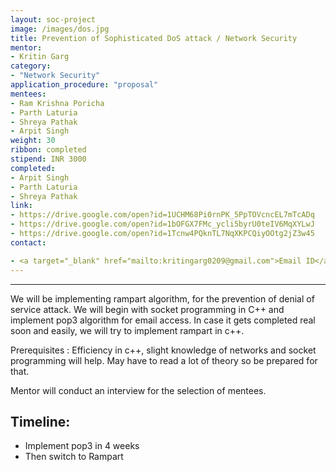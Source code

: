 ```yaml
---
layout: soc-project
image: /images/dos.jpg
title: Prevention of Sophisticated DoS attack / Network Security
mentor:
- Kritin Garg
category: 
- "Network Security"
application_procedure: "proposal"
mentees:
- Ram Krishna Poricha
- Parth Laturia
- Shreya Pathak
- Arpit Singh
weight: 30
ribbon: completed
stipend: INR 3000
completed:
- Arpit Singh
- Parth Laturia
- Shreya Pathak
link:
- https://drive.google.com/open?id=1UCHM68Pi0rnPK_5PpTOVcncEL7mTcADq
- https://drive.google.com/open?id=1bOFGX7FMc_ycli5byrU0teIV6MqXYLwJ
- https://drive.google.com/open?id=1Tcnw4PQknTL7NqXKPCQiyOOtg2jZ3w45
contact:

- <a target="_blank" href="mailto:kritingarg0209@gmail.com">Email ID</a> - kritingarg0209@gmail.com
---
```

---

We will be implementing rampart algorithm, for the prevention of denial of service attack. We will begin with socket programming in C++  and implement pop3 algorithm for email access. In case it gets completed real soon and easily, we will try to implement rampart in c++. 

<!--break-->

Prerequisites : Efficiency in c++, slight knowledge of networks and socket programming will help. May have to read a lot of theory so be prepared for that.

<!--break-->

Mentor will conduct an interview for the selection of mentees.

<!--break-->

## Timeline:
- Implement pop3 in 4 weeks 
- Then switch to Rampart



